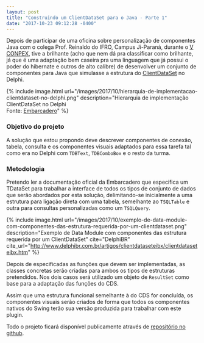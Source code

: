 ```yaml
---
layout: post
title: "Construindo um ClientDataSet para o Java - Parte 1"
date: "2017-10-23 09:12:28 -0400"
---
```

Depois de participar de uma oficina sobre personalização de componentes Java
com o colega Prof. Reinaldo do IFRO, Campus Ji-Paraná, durante o
[V CONPEX](https://eventos.pvhzonanorte.ifro.edu.br/painel/00339708239/), tive a
brilhante (acho que nem dá pra classificar como brilhante, já que é uma
adaptação bem caseira pra uma linguagem que já possui o poder do hibernate e outros de alto
calibre) de desenvolver um conjunto de componentes para Java que simulasse a estrutura do
[ClientDataSet](https://edn.embarcadero.com/article/28876) no Delphi.

{% include image.html url="/images/2017/10/hierarquia-de-implementacao-clientdataset-no-delphi.png" description="Hierarquia de implementação ClientDataSet no Delphi<br>Fonte: <a href='http://docs.embarcadero.com/products/rad_studio/delphiAndcpp2009/HelpUpdate2/EN/html/delphivclwin32/DBClient_TClientDataSet.html'>Embarcadero</a>" %}

### Objetivo do projeto

A solução que estou propondo deve descrever componentes de conexão, tabela,
consulta e os componentes visuais adaptados para essa tarefa tal como era no Delphi
com `TDBText`, `TDBComboBox` e o resto da turma.

### Metodologia

Pretendo ler a documentação oficial da Embarcadero que especifica um TDataSet para
trabalhar a interface de todos os tipos de conjunto de dados que serão abordados
por esta solução, delimitando-se inicialmente a uma estrutura para ligação direta
com uma tabela, semelhante ao `TSQLTable` e outra para consultas personalizadas
como um `TSQLQuery`.

{% include image.html url="/images/2017/10/exemplo-de-data-module-com-componentes-das-estrutura-requerida-por-um-clientdataset.png" description="Exemplo de Data Module com componentes das estrutura requerida por um ClientDataSet" cite="DelphiBR" cite_url="http://www.delphibr.com.br/artigos/clientdataseteibx/clientdataseteibx.htm" %}

Depois de especificadas as funções que devem ser implementadas, as classes concretas
serão criadas para ambos os tipos de estruturas pretendidos. Nos dois casos será
utilizado um objeto de `ResultSet` como base para a adaptação das funções do CDS.

Assim que uma estrutura funcional semelhante à do CDS for concluída, os componentes
visuais serão criados de forma que todos os componentes nativos do Swing terão sua
versão produzida para trabalhar com este plugin.

Todo o projeto ficará disponível publicamente através de [repositório no github](https://github.com/ifroariquemes/JSQL).
